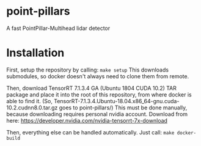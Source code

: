 # point-pillars
A fast PointPillar-Multihead lidar detector

# Installation
First, setup the repository by calling: `make setup`
This downloads submodules, so docker doesn't always need to clone them from remote.

Then, download TensorRT 7.1.3.4 GA (Ubuntu 1804 CUDA 10.2) TAR package and place
it into the root of this repository, from where docker is able to find it.
(So, TensorRT-7.1.3.4.Ubuntu-18.04.x86_64-gnu.cuda-10.2.cudnn8.0.tar.gz goes to point-pillars/)
This must be done manually, because downloading requires personal nvidia account.
Download from here: https://developer.nvidia.com/nvidia-tensorrt-7x-download

Then, everything else can be handled automatically. Just call: `make docker-build`

